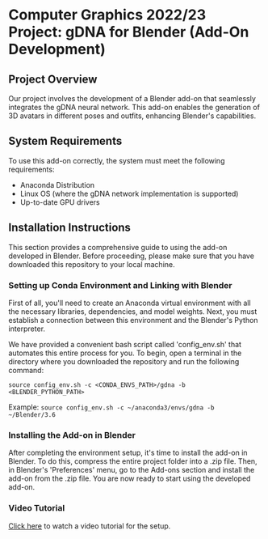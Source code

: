# Computer Graphics 2022/23 Project: gDNA for Blender (Add-On Development)
## Project Overview
Our project involves the development of a Blender add-on that seamlessly integrates the gDNA neural network. This add-on enables the generation of 3D avatars in different poses and outfits, enhancing Blender's capabilities.

## System Requirements
To use this add-on correctly, the system must meet the following requirements:
- Anaconda Distribution
- Linux OS (where the gDNA network implementation is supported)
- Up-to-date GPU drivers


## Installation Instructions
This section provides a comprehensive guide to using the add-on developed in Blender. Before proceeding, please make sure that you have downloaded this repository to your local machine.

### Setting up Conda Environment and Linking with Blender
First of all, you'll need to create an Anaconda virtual environment with all the necessary libraries, dependencies, and model weights. Next, you must establish a connection between this environment and the Blender's Python interpreter.

We have provided a convenient bash script called 'config_env.sh' that automates this entire process for you. To begin, open a terminal in the directory where you downloaded the repository and run the following command:

```source config_env.sh -c <CONDA_ENVS_PATH>/gdna -b <BLENDER_PYTHON_PATH>```

Example:
```source config_env.sh -c ~/anaconda3/envs/gdna -b ~/Blender/3.6```


### Installing the Add-on in Blender
After completing the environment setup, it's time to install the add-on in Blender. To do this, compress the entire project folder into a .zip file. Then, in Blender's 'Preferences' menu, go to the Add-ons section and install the add-on from the .zip file. You are now ready to start using the developed add-on.

### Video Tutorial
[Click here](https://mega.nz/file/5psTDIhY#i5LDguCIz5p8IDuQGTEr8ZnDW03CMYrhDmOOHdHYZPo) to watch a video tutorial for the setup.

